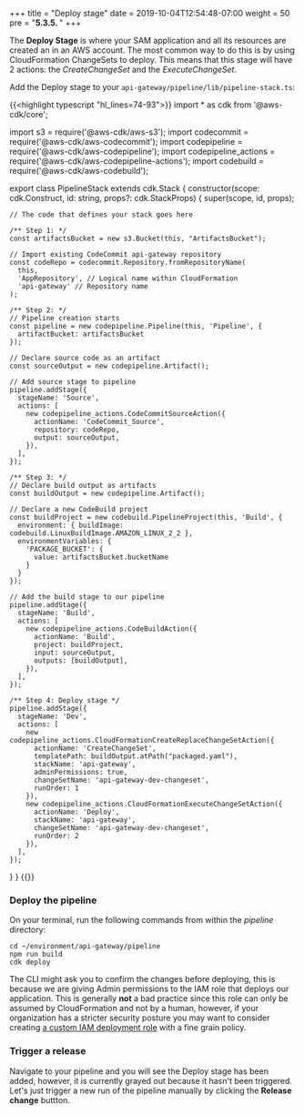 +++
title = "Deploy stage"
date = 2019-10-04T12:54:48-07:00
weight = 50
pre = "<b>5.3.5. </b>"
+++

The **Deploy Stage** is where your SAM application and all its resources are created an in an AWS account. The most common way to do this is by using CloudFormation ChangeSets to deploy. This means that this stage will have 2 actions: the _CreateChangeSet_ and the _ExecuteChangeSet_.

Add the Deploy stage to your `api-gateway/pipeline/lib/pipeline-stack.ts`:

{{<highlight typescript "hl_lines=74-93">}} 
import * as cdk from '@aws-cdk/core';

import s3 = require('@aws-cdk/aws-s3');
import codecommit = require('@aws-cdk/aws-codecommit');
import codepipeline = require('@aws-cdk/aws-codepipeline');
import codepipeline_actions = require('@aws-cdk/aws-codepipeline-actions');
import codebuild = require('@aws-cdk/aws-codebuild');

export class PipelineStack extends cdk.Stack {
  constructor(scope: cdk.Construct, id: string, props?: cdk.StackProps) {
    super(scope, id, props);

    // The code that defines your stack goes here
    
    /** Step 1: */
    const artifactsBucket = new s3.Bucket(this, "ArtifactsBucket");
    
    // Import existing CodeCommit api-gateway repository
    const codeRepo = codecommit.Repository.fromRepositoryName(
      this,
      'AppRepository', // Logical name within CloudFormation
      'api-gateway' // Repository name
    );
    
    /** Step 2: */
    // Pipeline creation starts
    const pipeline = new codepipeline.Pipeline(this, 'Pipeline', {
      artifactBucket: artifactsBucket
    });
    
    // Declare source code as an artifact
    const sourceOutput = new codepipeline.Artifact();
    
    // Add source stage to pipeline
    pipeline.addStage({
      stageName: 'Source',
      actions: [
        new codepipeline_actions.CodeCommitSourceAction({
          actionName: 'CodeCommit_Source',
          repository: codeRepo,
          output: sourceOutput,
        }),
      ],
    });
    
    /** Step 3: */
    // Declare build output as artifacts
    const buildOutput = new codepipeline.Artifact();
    
    // Declare a new CodeBuild project
    const buildProject = new codebuild.PipelineProject(this, 'Build', {
      environment: { buildImage: codebuild.LinuxBuildImage.AMAZON_LINUX_2_2 },
      environmentVariables: {
        'PACKAGE_BUCKET': {
          value: artifactsBucket.bucketName
        }
      }
    });
    
    // Add the build stage to our pipeline
    pipeline.addStage({
      stageName: 'Build',
      actions: [
        new codepipeline_actions.CodeBuildAction({
          actionName: 'Build',
          project: buildProject,
          input: sourceOutput,
          outputs: [buildOutput],
        }),
      ],
    });
    
    /** Step 4: Deploy stage */
    pipeline.addStage({
      stageName: 'Dev',
      actions: [
        new codepipeline_actions.CloudFormationCreateReplaceChangeSetAction({
          actionName: 'CreateChangeSet',
          templatePath: buildOutput.atPath("packaged.yaml"),
          stackName: 'api-gateway',
          adminPermissions: true,
          changeSetName: 'api-gateway-dev-changeset',
          runOrder: 1
        }),
        new codepipeline_actions.CloudFormationExecuteChangeSetAction({
          actionName: 'Deploy',
          stackName: 'api-gateway',
          changeSetName: 'api-gateway-dev-changeset',
          runOrder: 2
        }),
      ],
    });

  }
}
{{</highlight>}}


### Deploy the pipeline

On your terminal, run the following commands from within the _pipeline_ directory:

```
cd ~/environment/api-gateway/pipeline
npm run build
cdk deploy
```

The CLI might ask you to confirm the changes before deploying, this is because we are giving Admin permissions to the IAM role that deploys our application. This is generally **not** a bad practice since this role can only be assumed by CloudFormation and not by a human, however, if your organization has a stricter security posture you may want to consider creating [a custom IAM deployment role](https://docs.aws.amazon.com/cdk/api/latest/docs/@aws-cdk_aws-iam.Role.html) with a fine grain policy. 

### Trigger a release

Navigate to your pipeline and you will see the Deploy stage has been added, however, it is currently grayed out because it hasn't been triggered. Let's just trigger a new run of the pipeline manually by clicking the **Release change** buttton. 